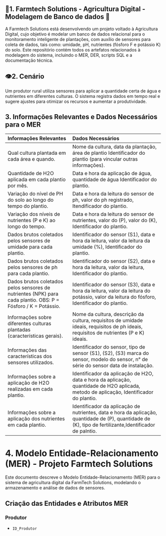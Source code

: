 ## 🌱**1. Farmtech Solutions - Agricultura Digital - Modelagem de Banco de dados** 🤖

A Farmtech Solutions está desenvolvendo um projeto voltado à Agricultura Digital, cujo objetivo é modelar um banco de dados relacional para o
monitoramento inteligente de plantações, com auxílio de sensores para coleta de dados, tais como: umidade, pH, nutrientes (fósforo F e potássio K) do solo.
Este repositório contém todos os artefatos relacionados à modelagem do sistema, incluindo o MER, DER, scripts SQL e a documentação técnica.

## 👁️**2. Cenário**

Um produtor rural utiliza sensores para aplicar a quantidade certa de água e nutrientes em diferentes culturas. 
O sistema registra dados em tempo real e sugere ajustes para otimizar os recursos e aumentar a produtividade.

## **3. Informações Relevantes e Dados Necessários para o MER**
   
   | Informações Relevantes | Dados Necessários |
   |:-----------------------|:------------------|
   | Qual cultura plantada em cada área e quando.| Nome da cultura, data da plantação, área de plantio Identificador do plantio (para vincular outras informações).|
   | Quantidade de H2O aplicada em cada plantio por mês.| Data e hora da aplicação de água, quantidade de água Identificador do plantio.|
   | Variação do nível de PH do solo ao longo do tempo do plantio.| Data e hora da leitura do sensor de ph, valor do ph registrado, Itendificador do plantio.|
   | Variação dos níveis de nutrientes (P e K) ao longo do tempo.| Data e hora da leitura do sensor de nutrientes, valor do (P), valor do (K), Identificador do plantio.|
   | Dados brutos coletados pelos sensores de umidade para cada plantio.| Identificador do sensor (S1), data e hora da leitura, valor da leitura da umidade (%), Identificador do plantio.|
   | Dados brutos coletados pelos sensores de ph para cada plantio.| Identificador do sensor (S2), data e hora da leitura, valor da leitura, Identificador do plantio.|
   | Dados brutos coletados pelos sensores de nutrientes (NPK) para cada plantio. OBS: P = Fósforo / K = Potássio.| Identificador do sensor (S3), data e hora da leitura, valor da leitura do potássio, valor da leitura do fósforo, Identificador do plantio.|
   | Informações sobre diferentes culturas plantadas (características gerais).| Nome da cultura, descrição da cultura, requisitos de umidade ideais, requisitos de ph ideais, requisitos de nutrientes (P e K) ideais.|
   | Informações das características dos sensores utilizados.| Identificador do sensor, tipo de sensor (S1), (S2), (S3) marca do sensor, modelo do sensor, n° de série do sensor data de instalação.|
   | Informações sobre a aplicação de H2O realizadas em cada plantio.| Identificador da aplicação de H2O, data e hora da aplicação, quantidade de H2O aplicada, metodo de aplicação, Identificador do plantio.|
   | Informações sobre a aplicação dos nutrientes em cada plantio.| Identificador da aplicação de nutrientes, data e hora da aplicação, quantidade de (P), quantidade de (K), tipo de fertilizante,Identificador de palntio.|

   # 4. Modelo Entidade-Relacionamento (MER) - Projeto Farmtech Solutions
   Este documento descreve o Modelo Entidade-Relacionamento (MER) para o sistema de agricultura digital da FarmTech Solutions, modelando o armazenamento e análise de dados de sensores.
   ## Criação das Entidades e Atributos MER 

   ### Produtor
   * `ID_Produtor`
